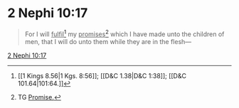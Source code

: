 # 2 Nephi 10:17

> For I will <u>fulfil</u>[^a] my <u>promises</u>[^b] which I have made unto the children of men, that I will do unto them while they are in the flesh—

[2 Nephi 10:17](https://www.churchofjesuschrist.org/study/scriptures/bofm/2-ne/10?lang=eng&id=p17#p17)


[^a]: [[1 Kings 8.56|1 Kgs. 8:56]]; [[D&C 1.38|D&C 1:38]]; [[D&C 101.64|101:64.]]
[^b]: TG [Promise.](https://www.churchofjesuschrist.org/study/scriptures/tg/promise?lang=eng)
